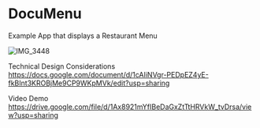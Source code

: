 # DocuMenu
Example App that displays a Restaurant Menu

![IMG_3448](https://user-images.githubusercontent.com/8472089/130642141-fae9fb96-043b-4a93-bcfc-1a83878a2fd8.PNG)


Technical Design Considerations
https://docs.google.com/document/d/1cAIiNVgr-PEDpEZ4yE-fkBInt3KROBjMe9CP9WKpMVk/edit?usp=sharing

Video Demo
https://drive.google.com/file/d/1Ax8921mYfIBeDaGxZtTtHRVkW_tvDrsa/view?usp=sharing

